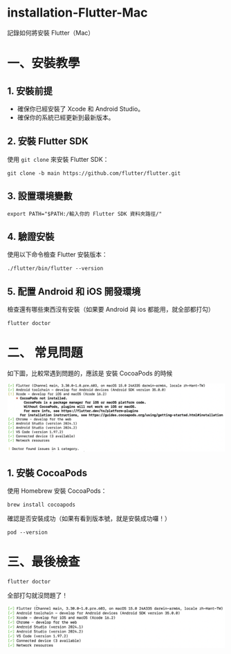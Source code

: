 # installation-Flutter-Mac
記錄如何將安裝 Flutter（Mac）

# 一、安裝教學

## 1. 安裝前提
- 確保你已經安裝了 Xcode 和 Android Studio。
- 確保你的系統已經更新到最新版本。

## 2. 安裝 Flutter SDK
使用 `git clone` 來安裝 Flutter SDK：

```
git clone -b main https://github.com/flutter/flutter.git
```

## 3. 設置環境變數
```
export PATH="$PATH:/輸入你的 Flutter SDK 資料夾路徑/"
```

## 4. 驗證安裝
使用以下命令檢查 Flutter 安裝版本：
```
./flutter/bin/flutter --version
```

## 5. 配置 Android 和 iOS 開發環境
檢查還有哪些東西沒有安裝（如果要 Android 與 ios 都能用，就全部都打勾）
```
flutter doctor
```

# 二、 常見問題
如下圖，比較常遇到問題的，應該是 安裝 CocoaPods 的時候

![CocoaPods.png](./CocoaPods.png)

## 1. 安裝 CocoaPods

使用 Homebrew 安裝 CocoaPods：
```
brew install cocoapods
```

確認是否安裝成功（如果有看到版本號，就是安裝成功囉！）

```
pod --version
```

# 三、最後檢查
```
flutter doctor
```

全部打勾就沒問題了！

![Installation Finish](./installation%20finish.png)

